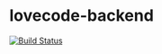 # lovecode-backend
[![Build Status](https://www.travis-ci.org/iochenlei/lovecode-backend.svg?branch=master)](https://www.travis-ci.org/iochenlei/lovecode-backend)
